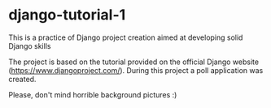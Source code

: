 # django-tutorial-1
This is a practice of Django project creation aimed at developing solid Django skills

The project is based on the tutorial provided on the official Django website (https://www.djangoproject.com/). During this project a poll application was created.

Please, don't mind horrible background pictures :)
